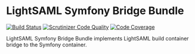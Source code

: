 LightSAML Symfony Bridge Bundle
===============================

[![Build Status](https://travis-ci.org/lightSAML/SymfonyBridgeBundle.svg?branch=master)](https://travis-ci.org/lightSAML/SymfonyBridgeBundle)
[![Scrutinizer Code Quality](https://scrutinizer-ci.com/g/lightSAML/SymfonyBridgeBundle/badges/quality-score.png?b=master)](https://scrutinizer-ci.com/g/lightSAML/SymfonyBridgeBundle/?branch=master)
[![Code Coverage](https://scrutinizer-ci.com/g/lightSAML/SymfonyBridgeBundle/badges/coverage.png?b=master)](https://scrutinizer-ci.com/g/lightSAML/SymfonyBridgeBundle/?branch=master)

LightSAML Symfony Bridge Bundle implements LightSAML build container bridge to the Symfony container.

